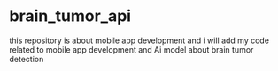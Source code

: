 # brain_tumor_api
this repository is about mobile app development and i will add my code related to mobile app development and Ai model about brain tumor detection

